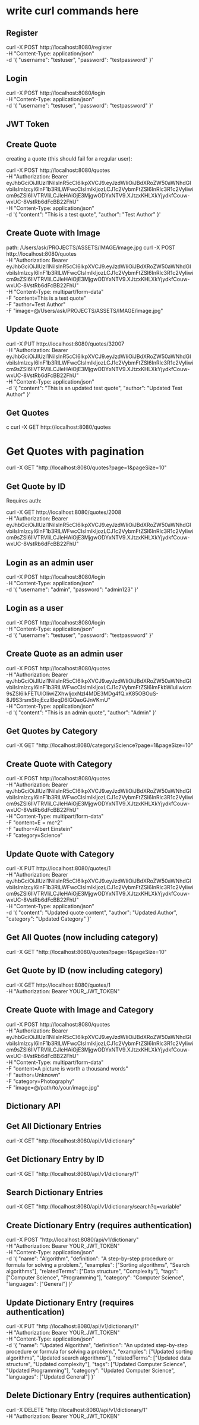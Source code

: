 # write curl commands here

## Register

curl -X POST http://localhost:8080/register \
 -H "Content-Type: application/json" \
 -d '{
"username": "testuser",
"password": "testpassword"
}'

## Login

curl -X POST http://localhost:8080/login \
 -H "Content-Type: application/json" \
 -d '{
"username": "testuser",
"password": "testpassword"
}'

## JWT Token

## Create Quote

creating a quote (this should fail for a regular user):

curl -X POST http://localhost:8080/quotes \
-H "Authorization: Bearer eyJhbGciOiJIUzI1NiIsInR5cCI6IkpXVCJ9.eyJzdWIiOiJBdXRoZW50aWNhdGlvbiIsImlzcyI6InF1b3RlLWFwcCIsImlkIjozLCJ1c2VybmFtZSI6InRlc3R1c2VyIiwicm9sZSI6IlVTRVIiLCJleHAiOjE3MjgwODYxNTV9.XJtzxKHLXkYjydkfCouw-wxUC-8VstRb6dFcBB22FhU" \
-H "Content-Type: application/json" \
-d '{
"content": "This is a test quote",
"author": "Test Author"
}'

## Create Quote with Image
path: /Users/ask/PROJECTS/ASSETS/IMAGE/image.jpg
curl -X POST http://localhost:8080/quotes \
-H "Authorization: Bearer eyJhbGciOiJIUzI1NiIsInR5cCI6IkpXVCJ9.eyJzdWIiOiJBdXRoZW50aWNhdGlvbiIsImlzcyI6InF1b3RlLWFwcCIsImlkIjozLCJ1c2VybmFtZSI6InRlc3R1c2VyIiwicm9sZSI6IlVTRVIiLCJleHAiOjE3MjgwODYxNTV9.XJtzxKHLXkYjydkfCouw-wxUC-8VstRb6dFcBB22FhU" \
-H "Content-Type: multipart/form-data" \
-F "content=This is a test quote" \
-F "author=Test Author" \
-F "image=@/Users/ask/PROJECTS/ASSETS/IMAGE/image.jpg"

## Update Quote

curl -X PUT http://localhost:8080/quotes/32007 \
-H "Authorization: Bearer eyJhbGciOiJIUzI1NiIsInR5cCI6IkpXVCJ9.eyJzdWIiOiJBdXRoZW50aWNhdGlvbiIsImlzcyI6InF1b3RlLWFwcCIsImlkIjozLCJ1c2VybmFtZSI6InRlc3R1c2VyIiwicm9sZSI6IlVTRVIiLCJleHAiOjE3MjgwODYxNTV9.XJtzxKHLXkYjydkfCouw-wxUC-8VstRb6dFcBB22FhU" \
-H "Content-Type: application/json" \
-d '{
"content": "This is an updated test quote",
"author": "Updated Test Author"
}'

## Get Quotes
c
curl -X GET http://localhost:8080/quotes

# Get Quotes with pagination

curl -X GET "http://localhost:8080/quotes?page=1&pageSize=10"

## Get Quote by ID

Requires auth:

curl -X GET http://localhost:8080/quotes/2008 \
-H "Authorization: Bearer eyJhbGciOiJIUzI1NiIsInR5cCI6IkpXVCJ9.eyJzdWIiOiJBdXRoZW50aWNhdGlvbiIsImlzcyI6InF1b3RlLWFwcCIsImlkIjozLCJ1c2VybmFtZSI6InRlc3R1c2VyIiwicm9sZSI6IlVTRVIiLCJleHAiOjE3MjgwODYxNTV9.XJtzxKHLXkYjydkfCouw-wxUC-8VstRb6dFcBB22FhU"

## Login as an admin user

curl -X POST http://localhost:8080/login \
 -H "Content-Type: application/json" \
 -d '{
"username": "admin",
"password": "admin123"
}'

## Login as a user

curl -X POST http://localhost:8080/login \
 -H "Content-Type: application/json" \
 -d '{
"username": "testuser",
"password": "testpassword"
}'

## Create Quote as an admin user

curl -X POST http://localhost:8080/quotes \
-H "Authorization: Bearer eyJhbGciOiJIUzI1NiIsInR5cCI6IkpXVCJ9.eyJzdWIiOiJBdXRoZW50aWNhdGlvbiIsImlzcyI6InF1b3RlLWFwcCIsImlkIjoxLCJ1c2VybmFtZSI6ImFkbWluIiwicm9sZSI6IkFETUlOIiwiZXhwIjoxNzI4MDE3MDg4fQ.xK85OBOuS-8J9S3rsmStojEczlBeqD6IGQaoGJnVKmU" \
-H "Content-Type: application/json" \
-d '{
"content": "This is an admin quote",
"author": "Admin"
}'

## Get Quotes by Category

curl -X GET "http://localhost:8080/category/Science?page=1&pageSize=10"

## Create Quote with Category

curl -X POST http://localhost:8080/quotes \
-H "Authorization: Bearer eyJhbGciOiJIUzI1NiIsInR5cCI6IkpXVCJ9.eyJzdWIiOiJBdXRoZW50aWNhdGlvbiIsImlzcyI6InF1b3RlLWFwcCIsImlkIjozLCJ1c2VybmFtZSI6InRlc3R1c2VyIiwicm9sZSI6IlVTRVIiLCJleHAiOjE3MjgwODYxNTV9.XJtzxKHLXkYjydkfCouw-wxUC-8VstRb6dFcBB22FhU" \
-H "Content-Type: multipart/form-data" \
-F "content=E = mc^2" \
-F "author=Albert Einstein" \
-F "category=Science"

## Update Quote with Category

curl -X PUT http://localhost:8080/quotes/1 \
-H "Authorization: Bearer eyJhbGciOiJIUzI1NiIsInR5cCI6IkpXVCJ9.eyJzdWIiOiJBdXRoZW50aWNhdGlvbiIsImlzcyI6InF1b3RlLWFwcCIsImlkIjozLCJ1c2VybmFtZSI6InRlc3R1c2VyIiwicm9sZSI6IlVTRVIiLCJleHAiOjE3MjgwODYxNTV9.XJtzxKHLXkYjydkfCouw-wxUC-8VstRb6dFcBB22FhU" \
-H "Content-Type: application/json" \
-d '{
"content": "Updated quote content",
"author": "Updated Author",
"category": "Updated Category"
}'

## Get All Quotes (now including category)

curl -X GET "http://localhost:8080/quotes?page=1&pageSize=10"

## Get Quote by ID (now including category)

curl -X GET http://localhost:8080/quotes/1 \
-H "Authorization: Bearer YOUR_JWT_TOKEN"

## Create Quote with Image and Category

curl -X POST http://localhost:8080/quotes \
-H "Authorization: Bearer eyJhbGciOiJIUzI1NiIsInR5cCI6IkpXVCJ9.eyJzdWIiOiJBdXRoZW50aWNhdGlvbiIsImlzcyI6InF1b3RlLWFwcCIsImlkIjozLCJ1c2VybmFtZSI6InRlc3R1c2VyIiwicm9sZSI6IlVTRVIiLCJleHAiOjE3MjgwODYxNTV9.XJtzxKHLXkYjydkfCouw-wxUC-8VstRb6dFcBB22FhU" \
-H "Content-Type: multipart/form-data" \
-F "content=A picture is worth a thousand words" \
-F "author=Unknown" \
-F "category=Photography" \
-F "image=@/path/to/your/image.jpg"

## Dictionary API

## Get All Dictionary Entries

curl -X GET "http://localhost:8080/api/v1/dictionary"

## Get Dictionary Entry by ID

curl -X GET "http://localhost:8080/api/v1/dictionary/1"

## Search Dictionary Entries

curl -X GET "http://localhost:8080/api/v1/dictionary/search?q=variable"

## Create Dictionary Entry (requires authentication)

curl -X POST "http://localhost:8080/api/v1/dictionary" \
-H "Authorization: Bearer YOUR_JWT_TOKEN" \
-H "Content-Type: application/json" \
-d '{
  "name": "Algorithm",
  "definition": "A step-by-step procedure or formula for solving a problem.",
  "examples": ["Sorting algorithms", "Search algorithms"],
  "relatedTerms": ["Data structure", "Complexity"],
  "tags": ["Computer Science", "Programming"],
  "category": "Computer Science",
  "languages": ["General"]
}'

## Update Dictionary Entry (requires authentication)

curl -X PUT "http://localhost:8080/api/v1/dictionary/1" \
-H "Authorization: Bearer YOUR_JWT_TOKEN" \
-H "Content-Type: application/json" \
-d '{
  "name": "Updated Algorithm",
  "definition": "An updated step-by-step procedure or formula for solving a problem.",
  "examples": ["Updated sorting algorithms", "Updated search algorithms"],
  "relatedTerms": ["Updated data structure", "Updated complexity"],
  "tags": ["Updated Computer Science", "Updated Programming"],
  "category": "Updated Computer Science",
  "languages": ["Updated General"]
}'

## Delete Dictionary Entry (requires authentication)

curl -X DELETE "http://localhost:8080/api/v1/dictionary/1" \
-H "Authorization: Bearer YOUR_JWT_TOKEN"

